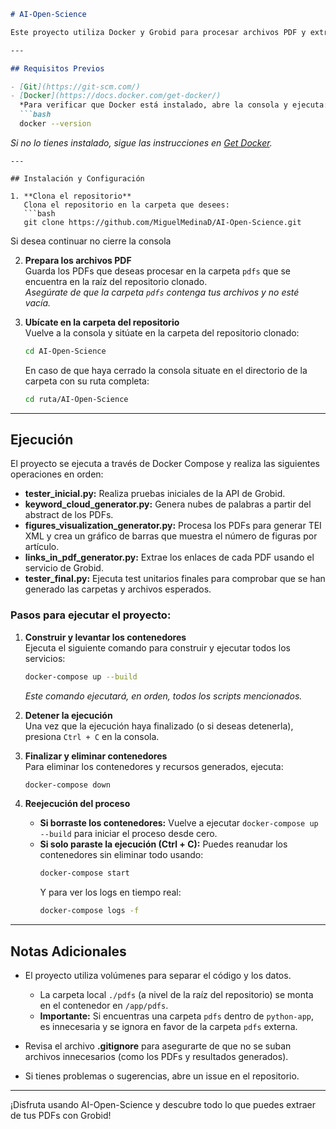 ```markdown
# AI-Open-Science

Este proyecto utiliza Docker y Grobid para procesar archivos PDF y extraer información relevante, como nubes de palabras, visualizaciones de figuras y listas de enlaces. Los resultados se generan a través de varios scripts que se ejecutan secuencialmente en contenedores Docker.

---

## Requisitos Previos

- [Git](https://git-scm.com/)
- [Docker](https://docs.docker.com/get-docker/)  
  *Para verificar que Docker está instalado, abre la consola y ejecuta:*
  ```bash
  docker --version
  ```
  *Si no lo tienes instalado, sigue las instrucciones en [Get Docker](https://docs.docker.com/get-started/get-docker/).*
```
---

## Instalación y Configuración

1. **Clona el repositorio**  
   Clona el repositorio en la carpeta que desees:
   ```bash
   git clone https://github.com/MiguelMedinaD/AI-Open-Science.git
   ```
   Si desea continuar no cierre la consola

2. **Prepara los archivos PDF**  
   Guarda los PDFs que deseas procesar en la carpeta `pdfs` que se encuentra en la raíz del repositorio clonado.  
   *Asegúrate de que la carpeta `pdfs` contenga tus archivos y no esté vacía.*

3. **Ubícate en la carpeta del repositorio**  
   Vuelve a la consola y sitúate en la carpeta del repositorio clonado:
   ```bash
   cd AI-Open-Science
   ```
   En caso de que haya cerrado la consola situate en el directorio de la carpeta con su ruta completa:
   ```bash
   cd ruta/AI-Open-Science
   ```

---

## Ejecución

El proyecto se ejecuta a través de Docker Compose y realiza las siguientes operaciones en orden:

- **tester_inicial.py:** Realiza pruebas iniciales de la API de Grobid.  
- **keyword_cloud_generator.py:** Genera nubes de palabras a partir del abstract de los PDFs.  
- **figures_visualization_generator.py:** Procesa los PDFs para generar TEI XML y crea un gráfico de barras que muestra el número de figuras por artículo.  
- **links_in_pdf_generator.py:** Extrae los enlaces de cada PDF usando el servicio de Grobid.  
- **tester_final.py:** Ejecuta test unitarios finales para comprobar que se han generado las carpetas y archivos esperados.

### Pasos para ejecutar el proyecto:

1. **Construir y levantar los contenedores**  
   Ejecuta el siguiente comando para construir y ejecutar todos los servicios:
   ```bash
   docker-compose up --build
   ```
   *Este comando ejecutará, en orden, todos los scripts mencionados.*

2. **Detener la ejecución**  
   Una vez que la ejecución haya finalizado (o si deseas detenerla), presiona `Ctrl + C` en la consola.

3. **Finalizar y eliminar contenedores**  
   Para eliminar los contenedores y recursos generados, ejecuta:
   ```bash
   docker-compose down
   ```

4. **Reejecución del proceso**  
   - **Si borraste los contenedores:** Vuelve a ejecutar `docker-compose up --build` para iniciar el proceso desde cero.  
   - **Si solo paraste la ejecución (Ctrl + C):** Puedes reanudar los contenedores sin eliminar todo usando:
     ```bash
     docker-compose start
     ```
     Y para ver los logs en tiempo real:
     ```bash
     docker-compose logs -f
     ```

---

## Notas Adicionales

- El proyecto utiliza volúmenes para separar el código y los datos.  
  - La carpeta local `./pdfs` (a nivel de la raíz del repositorio) se monta en el contenedor en `/app/pdfs`.  
  - **Importante:** Si encuentras una carpeta `pdfs` dentro de `python-app`, es innecesaria y se ignora en favor de la carpeta `pdfs` externa.

- Revisa el archivo **.gitignore** para asegurarte de que no se suban archivos innecesarios (como los PDFs y resultados generados).

- Si tienes problemas o sugerencias, abre un issue en el repositorio.

---

¡Disfruta usando AI-Open-Science y descubre todo lo que puedes extraer de tus PDFs con Grobid!
```
